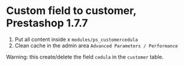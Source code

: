 # Custom field to customer, Prestashop 1.7.7

1. Put all content inside x `modules/ps_customercedula`
2. Clean cache in the admin area `Advanced Parameters / Performance`

Warning: this create/delete the field `cedula` in the `customer` table. 

